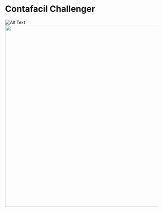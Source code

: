 # Contafacil Challenger

![Alt Text](https://incamotors.com.pe/ezgif.gif)
<img src="https://incamotors.com.pe/ezgif.gif" width="1050" height="600" />
